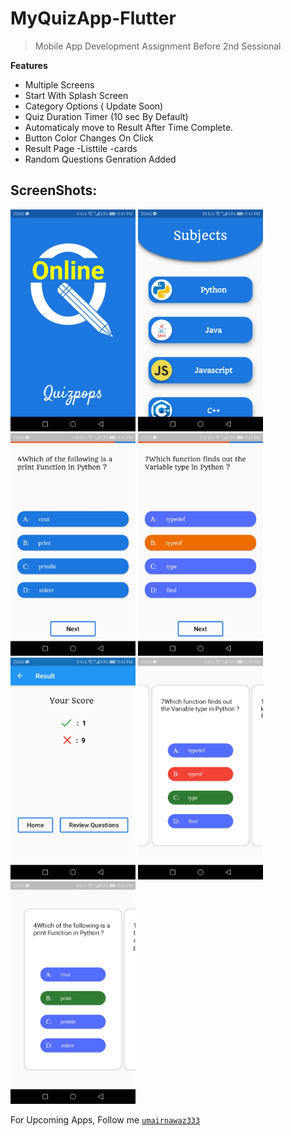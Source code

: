 # MyQuizApp-Flutter
> Mobile App Development Assignment Before 2nd Sessional


**Features**

* Multiple Screens
* Start With Splash Screen
* Category Options ( Update Soon)
*  Quiz Duration Timer (10 sec By Default)
* Automaticaly move to Result After Time Complete.
* Button Color Changes On Click
* Result Page
  -Listtile
  -cards
* Random Questions Genration Added


## ScreenShots:
<kbd><img src="ScreenShots/Screenshot_20201118-174109.jpg" width="200"></kbd>
<kbd><img src="ScreenShots/Screenshot_20201118-174114.jpg" width="200"></kbd>
 <kbd> <img src="ScreenShots/Screenshot_20201118-174123.jpg" width="200"></kbd>
 <kbd> <img src="ScreenShots/Screenshot_20201118-174152.jpg" width="200"></kbd>
 <kbd> <img src="ScreenShots/Screenshot_20201118-174200.jpg" width="200"></kbd>
 <kbd> <img src="ScreenShots/Screenshot_20201118-174208.jpg" width="200"></kbd>
 <kbd> <img src="ScreenShots/Screenshot_20201118-174215.jpg" width="200"></kbd>
 
 
 For Upcoming Apps, Follow me 
[`umairnawaz333`](https://github.com/umairnawaz333) 
